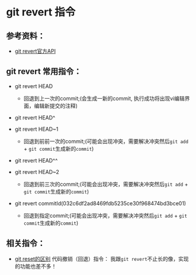 # git revert 指令

## 参考资料：
* [git revert官方API](https://git-scm.com/docs/git-revert)


## git revert 常用指令：
* git revert HEAD
	* 回退到上一次的commit;(会生成一新的commit, 执行成功将出现vi编辑界面，编辑新提交的注释)

* git revert HEAD^
* git revert HEAD~1
	* 回退到前前一次的commit;(可能会出现冲突，需要解决冲突然后`git add` + `git commit`生成新的`commit`)

* git revert HEAD^^
* git revert HEAD~2
	* 回退到前三次的commit;(可能会出现冲突，需要解决冲突然后`git add` + `git commit`生成新的`commit`)

* git revert commitId(032c6df2ad8469fdb5235ce30f968474bd3bce01)
	* 回退到指定commit;(可能会出现冲突，需要解决冲突然后`git add` + `git commit`生成新的`commit`)


## 相关指令：
* [git reset的区别](https://github.com/wteam-xq/testGit/blob/master/learn_log/git_reset.md) 代码撤销（回退）指令： 我跟`git revert`不止长的像，实现的功能也差不多！
